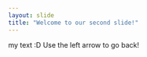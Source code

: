 ```yaml
---
layout: slide
title: "Welcome to our second slide!"
---
```

my text :D
Use the left arrow to go back!
